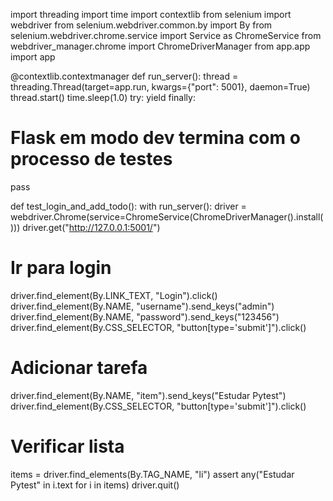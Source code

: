 import threading
import time
import contextlib
from selenium import webdriver
from selenium.webdriver.common.by import By
from selenium.webdriver.chrome.service import Service as ChromeService
from webdriver_manager.chrome import ChromeDriverManager
from app.app import app


@contextlib.contextmanager
def run_server():
thread = threading.Thread(target=app.run, kwargs={"port": 5001}, daemon=True)
thread.start()
time.sleep(1.0)
try:
yield
finally:
# Flask em modo dev termina com o processo de testes
pass


def test_login_and_add_todo():
with run_server():
driver = webdriver.Chrome(service=ChromeService(ChromeDriverManager().install()))
driver.get("http://127.0.0.1:5001/")


# Ir para login
driver.find_element(By.LINK_TEXT, "Login").click()
driver.find_element(By.NAME, "username").send_keys("admin")
driver.find_element(By.NAME, "password").send_keys("123456")
driver.find_element(By.CSS_SELECTOR, "button[type='submit']").click()


# Adicionar tarefa
driver.find_element(By.NAME, "item").send_keys("Estudar Pytest")
driver.find_element(By.CSS_SELECTOR, "button[type='submit']").click()


# Verificar lista
items = driver.find_elements(By.TAG_NAME, "li")
assert any("Estudar Pytest" in i.text for i in items)
driver.quit()